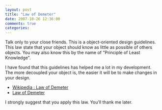 ```yaml
---
layout: post
title: "Law of Demeter"
date: 2007-10-26 12:36:00
comments: true
categories: 
---
```


<p>Talk only to your close friends. This is a object-oriented design guidelines. This law state that your object should know as little as possible of others objects. You may also know this by the name of "Principle of Least Knowledge".</p>

<p>I have found that this guidelines has helped me a lot in my development. The more decoupled your object is, the easier it will be to make changes in your design.</p>
<ul>
	<li><a href="http://en.wikipedia.org/wiki/Law_of_Demeter">Wikipedia : Law of Demeter</a></li>
	<li><a href="http://www.ccs.neu.edu/home/lieber/LoD.html">Law of Demeter</a></li>
</ul>
<p>
I strongly suggest that you apply this law. You'll thank me later.
</p>